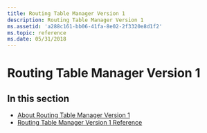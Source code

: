 ```yaml
---
title: Routing Table Manager Version 1
description: Routing Table Manager Version 1
ms.assetid: 'a288c161-bb06-41fa-8e02-2f3320e8d1f2'
ms.topic: reference
ms.date: 05/31/2018
---
```


# Routing Table Manager Version 1

## In this section

-   [About Routing Table Manager Version 1](about-routing-table-manager-version-1.md)
-   [Routing Table Manager Version 1 Reference](routing-table-manager-version-1-reference.md)

 

 




